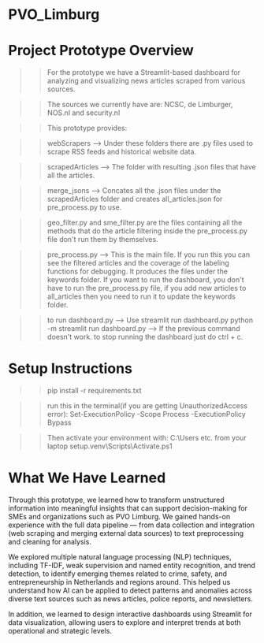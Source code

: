 # PVO_Limburg 

# Project Prototype Overview
>> For the prototype we have a Streamlit-based dashboard for analyzing and visualizing news articles scraped from various sources.

>> The sources we currently have are: NCSC, de Limburger, NOS.nl and security.nl 

>> This prototype provides:

>> webScrapers --> Under these folders there are .py files used to scrape RSS feeds and historical website data.

>> scrapedArticles --> The folder with resulting .json files that have all the articles.

>> merge_jsons --> Concates all the .json files under the scrapedArticles folder and creates all_articles.json for pre_process.py to use.

>> geo_filter.py and sme_filter.py are the files containing all the methods that do the article filtering inside the pre_process.py file don't run them by themselves.

>> pre_process.py --> This is the main file. If you run this you can see the filtered articles and the coverage of the labeling functions for debugging. It produces the files under the keywords folder. If you want to run the dashboard, you don't have to run the pre_process.py file, if you add new articles to all_articles then you need to run it to update the keywords folder.

>> to run dashboard.py --> Use streamlit run dashboard.py
>> python -m streamlit run dashboard.py --> If the previous command doesn't work.
>> to stop running the dashboard just do ctrl + c.

# Setup Instructions 
>> pip install -r requirements.txt

>> run this in the terminal(if you are getting UnauthorizedAccess error): Set-ExecutionPolicy -Scope Process -ExecutionPolicy Bypass

>> Then activate your environment with: C:\Users etc. from your laptop setup\.venv\Scripts\Activate.ps1

# What We Have Learned
Through this prototype, we learned how to transform unstructured information into meaningful insights that can support decision-making for SMEs and organizations such as PVO Limburg. We gained hands-on experience with the full data pipeline — from data collection and integration (web scraping and merging external data sources) to text preprocessing and cleaning for analysis.

We explored multiple natural language processing (NLP) techniques, including TF-IDF, weak supervision and named entity recognition, and trend detection, to identify emerging themes related to crime, safety, and entrepreneurship in Netherlands and regions around. This helped us understand how AI can be applied to detect patterns and anomalies across diverse text sources such as news articles, police reports, and newsletters.

In addition, we learned to design interactive dashboards using Streamlit for data visualization, allowing users to explore and interpret trends at both operational and strategic levels.
